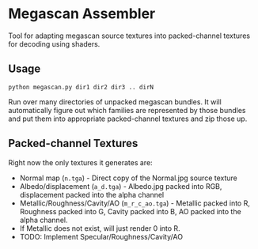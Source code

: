 # Megascan Assembler
Tool for adapting megascan source textures into packed-channel textures for decoding using shaders.

## Usage
```
python megascan.py dir1 dir2 dir3 .. dirN
```
Run over many directories of unpacked megascan bundles. It will automatically figure out which families are represented by those bundles and put them into appropriate packed-channel textures and zip those up.

## Packed-channel Textures
Right now the only textures it generates are:
 * Normal map (`n.tga`) - Direct copy of the Normal.jpg source texture
 * Albedo/displacement (`a_d.tga`) - Albedo.jpg packed into RGB, displacement packed into the alpha channel
 * Metallic/Roughness/Cavity/AO (`m_r_c_ao.tga`) - Metallic packed into R, Roughness packed into G, Cavity packed into B, AO packed into the alpha channel.
  * If Metallic does not exist, will just render 0 into R.
  * TODO: Implement Specular/Roughness/Cavity/AO
